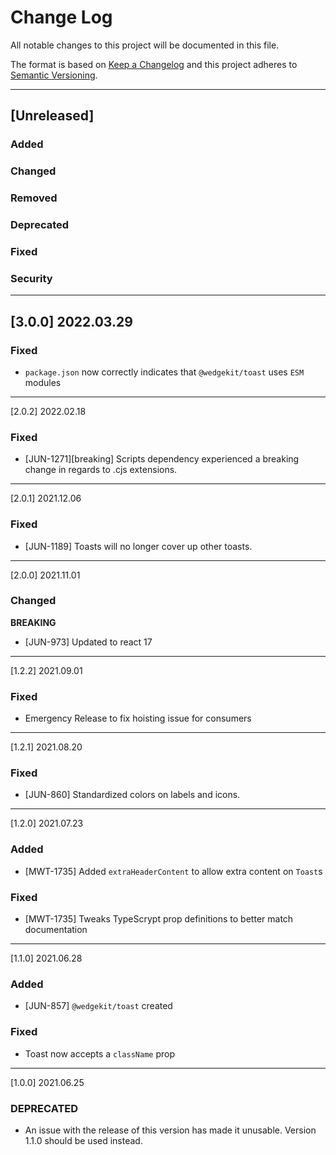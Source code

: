 # Change Log

All notable changes to this project will be documented in this file.

The format is based on [Keep a Changelog](http://keepachangelog.com/) and this project adheres to [Semantic Versioning](http://semver.org/).

---

## [Unreleased]

### Added

### Changed

### Removed

### Deprecated

### Fixed

### Security

---

## [3.0.0] 2022.03.29

### Fixed

- `package.json` now correctly indicates that `@wedgekit/toast` uses `ESM` modules

---

[2.0.2] 2022.02.18

### Fixed

- [JUN-1271][breaking] Scripts dependency experienced a breaking change in regards to .cjs extensions.

---

[2.0.1] 2021.12.06

### Fixed

- [JUN-1189] Toasts will no longer cover up other toasts.

---

[2.0.0] 2021.11.01

### Changed

**BREAKING**

- [JUN-973] Updated to react 17

---

[1.2.2] 2021.09.01

### Fixed

- Emergency Release to fix hoisting issue for consumers

---

[1.2.1] 2021.08.20

### Fixed

- [JUN-860] Standardized colors on labels and icons.

---

[1.2.0] 2021.07.23

### Added

- [MWT-1735] Added `extraHeaderContent` to allow extra content on `Toast`s

### Fixed

- [MWT-1735] Tweaks TypeScrypt prop definitions to better match documentation

---

[1.1.0] 2021.06.28

### Added

- [JUN-857] `@wedgekit/toast` created

### Fixed

- Toast now accepts a `className` prop

---

[1.0.0] 2021.06.25

### DEPRECATED

- An issue with the release of this version has made it unusable. Version 1.1.0 should be used instead.
